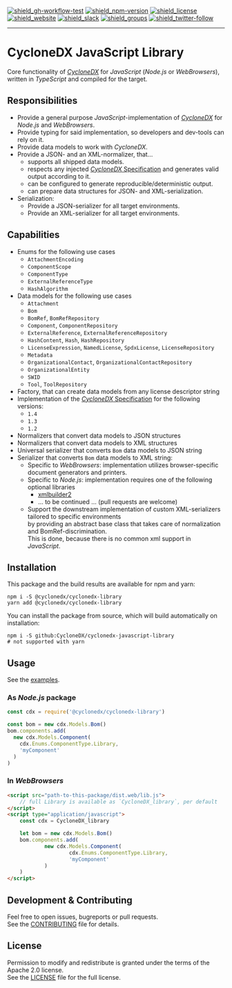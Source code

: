 [![shield_gh-workflow-test]][link_gh-workflow-test]
[![shield_npm-version]][link_npm]
[![shield_license]][license_file]  
[![shield_website]][link_website]
[![shield_slack]][link_slack]
[![shield_groups]][link_discussion]
[![shield_twitter-follow]][link_twitter]

----

# CycloneDX JavaScript Library

Core functionality of [_CycloneDX_][CycloneDX] for _JavaScript_ (_Node.js_ or _WebBrowsers_),
written in _TypeScript_ and compiled for the target.

## Responsibilities

* Provide a general purpose _JavaScript_-implementation of [_CycloneDX_][CycloneDX] for _Node.js_ and _WebBrowsers_.
* Provide typing for said implementation, so developers and dev-tools can rely on it.
* Provide data models to work with _CycloneDX_.
* Provide a JSON- and an XML-normalizer, that...
  * supports all shipped data models.
  * respects any injected [_CycloneDX_ Specification][CycloneDX-spec] and generates valid output according to it.
  * can be configured to generate reproducible/deterministic output.
  * can prepare data structures for JSON- and XML-serialization.
* Serialization:
  * Provide a JSON-serializer for all target environments.
  * Provide an XML-serializer for all target environments.

## Capabilities

* Enums for the following use cases
  * `AttachmentEncoding`
  * `ComponentScope`
  * `ComponentType`
  * `ExternalReferenceType`
  * `HashAlgorithm`
* Data models for the following use cases
  * `Attachment`
  * `Bom`
  * `BomRef`, `BomRefRepository`
  * `Component`, `ComponentRepository`
  * `ExternalReference`, `ExternalReferenceRepository`
  * `HashContent`, `Hash`, `HashRepository`
  * `LicenseExpression`, `NamedLicense`, `SpdxLicense`, `LicenseRepository`
  * `Metadata`
  * `OrganizationalContact`, `OrganizationalContactRepository`
  * `OrganizationalEntity`
  * `SWID`
  * `Tool`, `ToolRepository`
* Factory, that can create data models from any license descriptor string
* Implementation of the [_CycloneDX_ Specification][CycloneDX-spec] for the following versions:
  * `1.4`
  * `1.3`
  * `1.2`
* Normalizers that convert data models to JSON structures
* Normalizers that convert data models to XML structures
* Universal serializer that converts `Bom` data models to JSON string
* Serializer that converts `Bom` data models to XML string:
  * Specific to _WebBrowsers_: implementation utilizes browser-specific document generators and printers.
  * Specific to _Node.js_: implementation requires one of the following optional libraries
    * [xmlbuilder2](https://www.npmjs.com/package/xmlbuilder2)
    * ... to be continued ... (pull requests are welcome)
  * Support the downstream implementation of custom XML-serializers tailored to specific environments  
    by providing an abstract base class that takes care of normalization and BomRef-discrimination.  
    This is done, because there is no common xml support in _JavaScript_.

## Installation

This package and the build results are available for npm and yarn:

```shell
npm i -S @cyclonedx/cyclonedx-library
yarn add @cyclonedx/cyclonedx-library
```

You can install the package from source,
which will build automatically on installation:

```shell
npm i -S github:CycloneDX/cyclonedx-javascript-library
# not supported with yarn
```

## Usage

See the [examples].

### As _Node.js_ package

```javascript
const cdx = require('@cyclonedx/cyclonedx-library')

const bom = new cdx.Models.Bom()
bom.components.add(
  new cdx.Models.Component(
    cdx.Enums.ComponentType.Library,
    'myComponent'
  )
)
```

### In _WebBrowsers_

```html
<script src="path-to-this-package/dist.web/lib.js">
    // full Library is available as `CycloneDX_library`, per default
</script>
<script type="application/javascript">
    const cdx = CycloneDX_library

    let bom = new cdx.Models.Bom()
    bom.components.add(
            new cdx.Models.Component(
                    cdx.Enums.ComponentType.Library,
                    'myComponent'
            )
    )
</script>
```

## Development & Contributing

Feel free to open issues, bugreports or pull requests.  
See the [CONTRIBUTING][contributing_file] file for details.

## License

Permission to modify and redistribute is granted under the terms of the Apache 2.0 license.  
See the [LICENSE][license_file] file for the full license.

[CycloneDX]: https://cyclonedx.org/
[CycloneDX-spec]: https://github.com/CycloneDX/specification/tree/master/schema

[license_file]: https://github.com/CycloneDX/cyclonedx-javascript-library/blob/master/LICENSE
[contributing_file]: https://github.com/CycloneDX/cyclonedx-javascript-library/blob/master/CONTRIBUTING.md
[examples]: https://github.com/CycloneDX/cyclonedx-javascript-library/tree/1.0-dev/examples

[shield_gh-workflow-test]: https://img.shields.io/github/workflow/status/CycloneDX/cyclonedx-javascript-library/Node%20CI/1.0-dev?logo=GitHub&logoColor=white "tests"
[shield_npm-version]: https://img.shields.io/npm/v/@cyclonedx/cyclonedx-library?logo=npm&logoColor=white "npm"
[shield_license]: https://img.shields.io/github/license/CycloneDX/cyclonedx-javascript-library?logo=open%20source%20initiative&logoColor=white "license"
[shield_website]: https://img.shields.io/badge/https://-cyclonedx.org-blue.svg "homepage"
[shield_slack]: https://img.shields.io/badge/slack-join-blue?logo=Slack&logoColor=white "slack join"
[shield_groups]: https://img.shields.io/badge/discussion-groups.io-blue.svg "groups discussion"
[shield_twitter-follow]: https://img.shields.io/badge/Twitter-follow-blue?logo=Twitter&logoColor=white "twitter follow"

[link_website]: https://cyclonedx.org/
[link_gh-workflow-test]: https://github.com/CycloneDX/cyclonedx-javascript-library/actions/workflows/nodejs.yml?query=branch%3A1.0-dev
[link_npm]: https://www.npmjs.com/package/%40cyclonedx/cyclonedx-library
[link_slack]: https://cyclonedx.org/slack/invite
[link_discussion]: https://groups.io/g/CycloneDX
[link_twitter]: https://twitter.com/CycloneDX_Spec
